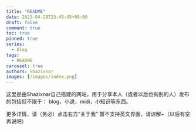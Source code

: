 ```yaml
---
title: "README"
date: 2023-04-29T23:45:45+08:00
draft: false
comment: true
toc: true
pinned: true
series: 
  - blog
tags:
  - README
carousel: true
authors: Shazixnar
images: [/images/index.png]
---
```


这里是由Shazixnar自己搭建的网站，用于分享本人（或者以后也有别的人）发布的包括但不限于：
blog，小说，midi，小知识等东西。

<!--more-->

更多详情，请（务必）点击右方“关于我”
暂不支持英文界面，请谅解~（以后有空再说吧）
